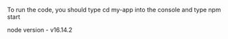 To run the code, you should type cd my-app into the console and type npm start

node version - v16.14.2

